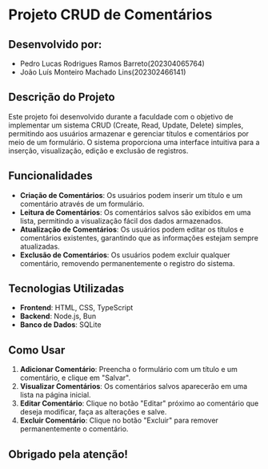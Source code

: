 # Projeto CRUD de Comentários

## Desenvolvido por:
- Pedro Lucas Rodrigues Ramos Barreto(202304065764)
- João Luís Monteiro Machado Lins(202302466141)

## Descrição do Projeto

Este projeto foi desenvolvido durante a faculdade com o objetivo de implementar um sistema CRUD (Create, Read, Update, Delete) simples, permitindo aos usuários armazenar e gerenciar títulos e comentários por meio de um formulário. O sistema proporciona uma interface intuitiva para a inserção, visualização, edição e exclusão de registros.

## Funcionalidades

- **Criação de Comentários**: Os usuários podem inserir um título e um comentário através de um formulário.
- **Leitura de Comentários**: Os comentários salvos são exibidos em uma lista, permitindo a visualização fácil dos dados armazenados.
- **Atualização de Comentários**: Os usuários podem editar os títulos e comentários existentes, garantindo que as informações estejam sempre atualizadas.
- **Exclusão de Comentários**: Os usuários podem excluir qualquer comentário, removendo permanentemente o registro do sistema.

## Tecnologias Utilizadas

- **Frontend**: HTML, CSS, TypeScript
- **Backend**: Node.js, Bun
- **Banco de Dados**: SQLite

## Como Usar

1. **Adicionar Comentário**: Preencha o formulário com um título e um comentário, e clique em "Salvar".
2. **Visualizar Comentários**: Os comentários salvos aparecerão em uma lista na página inicial.
3. **Editar Comentário**: Clique no botão "Editar" próximo ao comentário que deseja modificar, faça as alterações e salve.
4. **Excluir Comentário**: Clique no botão "Excluir" para remover permanentemente o comentário.

## Obrigado pela atenção!
